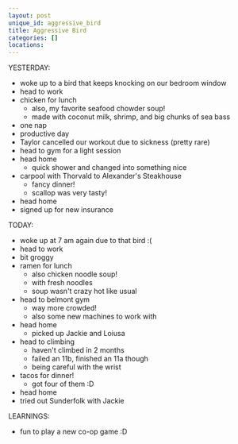 ```yaml
---
layout: post
unique_id: aggressive_bird
title: Aggressive Bird
categories: []
locations: 
---
```


YESTERDAY:
* woke up to a bird that keeps knocking on our bedroom window
* head to work
* chicken for lunch
  * also, my favorite seafood chowder soup!
  * made with coconut milk, shrimp, and big chunks of sea bass
* one nap
* productive day
* Taylor cancelled our workout due to sickness (pretty rare)
* head to gym for a light session
* head home
  * quick shower and changed into something nice
* carpool with Thorvald to Alexander's Steakhouse
  * fancy dinner!
  * scallop was very tasty!
* head home
* signed up for new insurance

TODAY:
* woke up at 7 am again due to that bird :(
* head to work
* bit groggy
* ramen for lunch
  * also chicken noodle soup!
  * with fresh noodles
  * soup wasn't crazy hot like usual
* head to belmont gym
  * way more crowded!
  * also some new machines to work with
* head home
  * picked up Jackie and Loiusa
* head to climbing
  * haven't climbed in 2 months
  * failed an 11b, finished an 11a though
  * being careful with the wrist
* tacos for dinner!
  * got four of them :D
* head home
* tried out Sunderfolk with Jackie

LEARNINGS:
* fun to play a new co-op game :D
